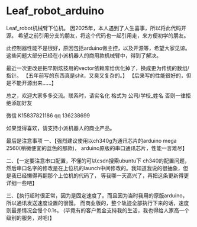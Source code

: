 # Leaf_robot_arduino
Leaf_robot机械臂下位机。 因2025年，本人遇到了人生喜事，所以将此代码开源。
希望之前引用分支的朋友，将这个代码也一起引用走，来方便初学的朋友。


此控制器性能不是很好，原因包括arduino做主控，以及开源等，希望大家见谅。
这些问题大部分已经在小派机器人的商用款机械臂中，得到了解决。


最近一次更改是把早期炫技用的vector依赖库给优化掉了，换成更为传统的数组/指针。
【五年前写的东西真是shit，又臭又复杂的。】
【后来写的性能很好的，但是不能开源出来......】


总之，欢迎大家多多交流。联系时，请实名化  格式为 公司/学校_姓名  否则一律拒绝添加好友


微信 K15837821186 
qq  136238699


如果觉得喜欢，请支持小派机器人的商业产品。



最后是注意事项
一、【强烈建议使用以ch340g为通讯芯片的arduino mega 2560(稍微便宜的蓝色的那款)，
arduino原版的串口通讯芯片，性能一言难尽】

二、【一定要注意串口配置，不懂的可以csdn搜索ubuntu下 ch340的配置问题，
然后串口名字的修改是在上位机的launch中间修改的。我知道我说的很抽象，但是我已经懒得再翻那个上位机的代码了，
等我哪一天高兴了，再把这条更新得更详细一些吧】

三、【执行超时很正常，因为是固定速度了。而且因为当时我用的原版arduino，所以通讯发送速度设置的很慢。
而商业版的，整个轨迹全部执行下来的话，速度则最差情况会慢个0.1s。
(毕竟有的客户氪金支持我的生活，我也得给人家高一个级别的服务，对吧)】


